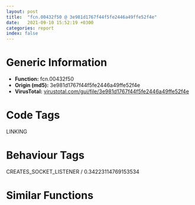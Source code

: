 ```yaml
---
layout: post
title:  "fcn.00432f50 @ 3e981d1767f44f5fe2446a49ffe52f4e"
date:   2021-09-10 15:52:19 +0300
categories: report
index: false
---
```


# Generic Information
- **Function:** fcn.00432f50
- **Origin (md5):** 3e981d1767f44f5fe2446a49ffe52f4e
- **VirusTotal:** [virustotal.com/gui/file/3e981d1767f44f5fe2446a49ffe52f4e][virustotal_ref]

# Code Tags
<span class="tag" id="LINKING">LINKING</span>


# Behaviour Tags
<span class="bhv-tag" id="CREATES_SOCKET_LISTENER">CREATES_SOCKET_LISTENER / 0.34223114769153534</span>

# Similar Functions
<script type="text/javascript" src="https://www.gstatic.com/charts/loader.js"></script>
<script type="text/javascript">

    google.charts.load('current', {'packages':['corechart']});
    google.charts.setOnLoadCallback(drawChart);

    function drawChart() {
    var data = new google.visualization.DataTable();
        data.addColumn('number', 'X');
        data.addColumn('number', 'Y');
        data.addColumn({type: 'string', role: 'tooltip', 'p': {'html': true}});
        data.addColumn({'type': 'string', 'role': 'style'});
        
        data.addRows([
    [217.0873565673828, -341.01605224609375, '<b><a href="/report/fcn.00432f50@3e981d1767f44f5fe2446a49ffe52f4e">fcn.00432f50</a><br>@3e981d1767f44f5fe2446a49ffe52f4e</b><br>mov eax, dword<br>push 0xffffffffffffffff<br>push 0x4c06f0<br>push eax<br>mov dword<br>sub esp, 0x10<br>push ebx<br>push esi<br>push edi<br>mov edi, ecx<br>mov eax, dword[edi+0x1c8]<br>test eax, eax<br>je 0x433013<br>mov esi, dword[edi+0x1cc]<br>mov eax, dword[esi-8]<br>test eax, eax<br>jne 0x432f95<br>mov eax, dword[edi+0x164]<br>mov ecx, dword[esp+0x2c]<br>mov esi, dword[eax+ecx*4]<br>cmp byte[esi], 0x23<br>jne 0x432fad<br>lea edx, [esi+1]<br>push edx<br>call fcn.004a30f8<br>add esp, 4<br>and eax, 0xffff<br>jmp 0x432faf<br>mov eax, esi<br>push eax<br>mov eax, dword[edi+0x1c8]<br>push eax<br>call dword[sym.imp.KERNEL32.dll_GetProcAddress]<br>mov ebx, eax<br>test ebx, ebx<br>jne 0x432ff6<br>push esi<br>lea ecx, [esp+0x30]<br>push 0x4e9ef4<br>push ecx<br>call fcn.0043c580<br>add esp, 0xc<br>mov eax, dword[eax]<br>push ebx<br>push eax<br>mov ecx, edi<br>mov dword[esp+0x2c], ebx<br>call fcn.00433320<br>lea ecx, [esp+0x2c]<br>mov dword[esp+0x24], 0xffffffff<br>call fcn.004b3b0c<br>mov ecx, edi<br>call fcn.00432f30<br>pop edi<br>mov eax, ebx<br>pop esi<br>pop ebx<br>mov ecx, dword[esp+0x10]<br>mov dword<br>add esp, 0x1c<br>ret 4<br>mov ebx, dword[esp+0x2c]<br>mov edx, dword[edi+0x18c]<br>mov eax, dword[edx+ebx*4]<br>test eax, eax<br>jne 0x4332cf<br>mov eax, dword[edi+0x164]<br>mov eax, dword[eax+ebx*4]<br>mov dword[esp+0x10], eax<br>cmp byte[eax], 0x23<br>jne 0x433049<br>inc eax<br>push eax<br>call fcn.004a30f8<br>add esp, 4<br>and eax, 0xffff<br>mov ecx, dword[edi+0x150]<br>push ebp<br>mov dword[esp+0x10], eax<br>mov esi, dword[ecx+ebx*4]<br>push esi<br>mov dword[esp+0x34], esi<br>call fcn.0049b560<br>add esp, 4<br>test eax, eax<br>jne 0x43317f<br>push 0x3a<br>push esi<br>call fcn.004a4110<br>mov ebp, dword[sym.imp.KERNEL32.dll_LoadLibraryA]<br>add esp, 8<br>test eax, eax<br>jne 0x43314a<br>mov edx, dword[edi+0x1d0]<br>lea eax, [edi+0x1d0]<br>mov ecx, dword[edx-8]<br>test ecx, ecx<br>je 0x4330c0<br>push esi<br>push eax<br>lea eax, [esp+0x20]<br>push eax<br>call fcn.004b3d55<br>mov eax, dword[eax]<br>push eax<br>call ebp<br>lea ecx, [esp+0x18]<br>mov esi, eax<br>call fcn.004b3b0c<br>test esi, esi<br>jne 0x433157<br>mov esi, dword[esp+0x30]<br>lea ecx, [edi+0xd0]<br>push 0x4e6204<br>lea edx, [esp+0x20]<br>push ecx<br>push edx<br>call fcn.004b3d55<br>push esi<br>push eax<br>lea eax, [esp+0x20]<br>mov dword[esp+0x30], 1<br>push eax<br>call fcn.004b3d55<br>mov eax, dword[eax]<br>push eax<br>call ebp<br>lea ecx, [esp+0x18]<br>mov esi, eax<br>call fcn.004b3b0c<br>lea ecx, [esp+0x1c]<br>mov dword[esp+0x28], 0xffffffff<br>call fcn.004b3b0c<br>test esi, esi<br>jne 0x433157<br>mov ecx, dword[edi+0xd8]<br>lea eax, [edi+0xd8]<br>mov edx, dword[ecx-8]<br>test edx, edx<br>je 0x433142<br>mov edx, dword[esp+0x30]<br>push edx<br>push eax<br>lea eax, [esp+0x24]<br>push eax<br>call fcn.004b3d55<br>mov eax, dword[eax]<br>push eax<br>call ebp<br>lea ecx, [esp+0x1c]<br>mov esi, eax<br>call fcn.004b3b0c<br>test esi, esi<br>jne 0x433157<br>mov esi, dword[esp+0x30]<br>push esi<br>call ebp<br>mov esi, eax<br>test esi, esi<br>je 0x4331da<br>mov ecx, dword[esp+0x10]<br>push ecx<br>push esi<br>call dword[sym.imp.KERNEL32.dll_GetProcAddress]<br>test ebx, ebx<br>jl 0x4331da<br>mov edx, dword[edi+0x194]<br>shr edx, 2<br>cmp ebx, edx<br>jge 0x4331da<br>mov ecx, dword[edi+0x18c]<br>mov dword[ecx+ebx*4], eax<br>jmp 0x4331da<br>mov ebp, 0x4e9b14<br>mov edx, dword[ebp]<br>push edx<br>call dword[sym.imp.KERNEL32.dll_LoadLibraryA]<br>mov esi, eax<br>test esi, esi<br>je 0x4331cf<br>mov eax, dword[esp+0x10]<br>push eax<br>push esi<br>call dword[sym.imp.KERNEL32.dll_GetProcAddress]<br>test ebx, ebx<br>jl 0x4331ba<br>mov ecx, dword[edi+0x194]<br>shr ecx, 2<br>cmp ebx, ecx<br>jge 0x4331ba<br>mov edx, dword[edi+0x18c]<br>mov dword[edx+ebx*4], eax<br>mov eax, dword[edi+0x18c]<br>cmp dword[eax+ebx*4], 0<br>jne 0x4331da<br>push esi<br>call dword[sym.imp.KERNEL32.dll_FreeLibrary]<br>xor esi, esi<br>add ebp, 4<br>cmp ebp, str.Shell32.dll<br>jl 0x433184<br>mov ecx, dword[edi+0x18c]<br>pop ebp<br>cmp dword[ecx+ebx*4], 0<br>jne 0x4332ac<br>test esi, esi<br>je 0x4331f6<br>push esi<br>call dword[sym.imp.KERNEL32.dll_FreeLibrary]<br>mov esi, dword[esp+0x2c]<br>push esi<br>call fcn.0049b560<br>add esp, 4<br>test eax, eax<br>jne 0x43325a<br>mov edx, dword[esp+0x10]<br>lea eax, [esp+0x2c]<br>push edx<br>push esi<br>push 0x4e9ec4<br>push eax<br>call fcn.0043c580<br>add esp, 0x10<br>mov eax, dword[eax]<br>push 0<br>push eax<br>mov ecx, edi<br>mov dword[esp+0x2c], 2<br>call fcn.00433320<br>lea ecx, [esp+0x2c]<br>mov dword[esp+0x24], 0xffffffff<br>call fcn.004b3b0c<br>pop edi<br>pop esi<br>xor eax, eax<br>pop ebx<br>mov ecx, dword[esp+0x10]<br>mov dword<br>add esp, 0x1c<br>ret 4<br>mov ecx, dword[esp+0x10]<br>lea edx, [esp+0x10]<br>push ecx<br>push 0x4e9ef4<br>push edx<br>call fcn.0043c580<br>add esp, 0xc<br>mov eax, dword[eax]<br>push 0<br>push eax<br>mov ecx, edi<br>mov dword[esp+0x2c], 3<br>call fcn.00433320<br>lea ecx, [esp+0x10]<br>mov dword[esp+0x24], 0xffffffff<br>call fcn.004b3b0c<br>pop edi<br>pop esi<br>xor eax, eax<br>pop ebx<br>mov ecx, dword[esp+0x10]<br>mov dword<br>add esp, 0x1c<br>ret 4<br>test ebx, ebx<br>jl 0x4332c6<br>mov eax, dword[edi+0x180]<br>shr eax, 2<br>cmp ebx, eax<br>jge 0x4332c6<br>mov ecx, dword[edi+0x178]<br>mov dword[ecx+ebx*4], esi<br>mov edx, dword[edi+0x18c]<br>mov eax, dword[edx+ebx*4]<br>mov ecx, dword[esp+0x1c]<br>pop edi<br>pop esi<br>pop ebx<br>mov dword<br>add esp, 0x1c<br>ret 4<br><eoc> ', 'point { fill-color: #e0440e; }'],
[317.5054931640625, -142.01048278808594, '<b><a href="/report/fcn.0042cb50@3e981d1767f44f5fe2446a49ffe52f4e">fcn.0042cb50</a><br>@3e981d1767f44f5fe2446a49ffe52f4e</b><br>mov eax, dword<br>push 0xffffffffffffffff<br>push 0x4c00b0<br>push eax<br>mov dword<br>sub esp, 0x70<br>push esi<br>mov esi, ecx<br>push edi<br>xor edi, edi<br>cmp dword[esi+0xac], edi<br>jne 0x42cf79<br>cmp dword[esi+0x60], 1<br>jne 0x42cf79<br>mov ecx, dword[esi+0x1c]<br>push ebx<br>lea eax, [esp+0x40]<br>push ebp<br>push eax<br>push ecx<br>call dword[sym.imp.USER32.dll_GetClientRect]<br>mov eax, dword[esp+0x4c]<br>mov edx, dword[esp+0x44]<br>sub eax, edx<br>mov ebx, 1<br>cmp eax, 1<br>jl 0x42cbab<br>mov ebx, eax<br>mov ebp, dword[esp+0x50]<br>mov ecx, dword[esp+0x48]<br>sub ebp, ecx<br>cmp ebp, 1<br>jge 0x42cbbf<br>mov ebp, 1<br>push esi<br>lea ecx, [esp+0x58]<br>call fcn.004ba67e<br>mov dword[esp+0x88], edi<br>mov dword[esp+0x20], edi<br>mov dword[esp+0x1c], 0x4d787c<br>mov edx, dword[esp+0x58]<br>push ebp<br>push ebx<br>push edx<br>mov byte[esp+0x94], 1<br>call dword[sym.imp.GDI32.dll_CreateCompatibleBitmap]<br>push eax<br>lea ecx, [esp+0x20]<br>call fcn.004ba926<br>lea ecx, [esp+0x34]<br>call fcn.004b9d2f<br>mov edx, dword[esp+0x58]<br>lea eax, [esp+0x54]<br>neg eax<br>sbb eax, eax<br>mov byte[esp+0x88], 2<br>and eax, edx<br>push eax<br>call dword[sym.imp.GDI32.dll_CreateCompatibleDC]<br>push eax<br>lea ecx, [esp+0x38]<br>call fcn.004b9de6<br>mov edx, dword[esp+0x20]<br>lea eax, [esp+0x1c]<br>neg eax<br>sbb eax, eax<br>and eax, edx<br>push eax<br>mov eax, dword[esp+0x3c]<br>push eax<br>call fcn.004b9f27<br>mov dword[esp+0x10], eax<br>mov eax, dword[esi+0x58]<br>cmp eax, edi<br>je 0x42cd8b<br>cmp dword[esi+0xb0], edi<br>jne 0x42cc84<br>mov ecx, dword[esi+0x58]<br>lea edi, [esi+0x48]<br>test ecx, ecx<br>jne 0x42cc69<br>xor ecx, ecx<br>jmp 0x42cc6c<br>mov ecx, dword[edi+8]<br>push eax<br>push ecx<br>call fcn.00442430<br>test eax, eax<br>mov dword[esi+0xb0], eax<br>jne 0x42cc84<br>mov ecx, edi<br>call fcn.0041efb0<br>mov eax, dword[esi+0xb0]<br>test eax, eax<br>je 0x42cd8b<br>mov dword[esp+0x18], 0<br>mov dword[esp+0x14], 0x4d7894<br>push ebp<br>push ebx<br>push 0<br>push 0<br>mov byte[esp+0x98], 3<br>call dword[sym.imp.GDI32.dll_CreateRectRgn]<br>push eax<br>lea ecx, [esp+0x18]<br>call fcn.004ba926<br>lea ecx, [esp+0x14]<br>push ecx<br>lea ecx, [esp+0x38]<br>call fcn.004ba3a7<br>push ebp<br>push ebx<br>push 0<br>lea edx, [esp+0x50]<br>push 0<br>push edx<br>call dword[sym.imp.USER32.dll_SetRect]<br>mov eax, dword[esi+0x44]<br>push eax<br>call fcn.0048e790<br>lea ecx, [esp+0x18]<br>push eax<br>lea edx, [esp+0x4c]<br>push ecx<br>mov ecx, dword[esi+0xb0]<br>lea eax, [esp+0x50]<br>push edx<br>push eax<br>mov eax, dword[esi+0x5c]<br>lea edx, [esp+0x48]<br>push ecx<br>push edx<br>push eax<br>call fcn.00424650<br>lea ecx, [esp+0x34]<br>add esp, 0x20<br>test ecx, ecx<br>je 0x42cd75<br>mov eax, dword[esp+0x18]<br>test eax, eax<br>je 0x42cd75<br>mov edx, dword[esi+0x44]<br>push edx<br>call fcn.0048e790<br>add esp, 4<br>lea ecx, [esp+0x24]<br>push eax<br>call fcn.004ba9e3<br>test eax, eax<br>jne 0x42cd3e<br>xor ecx, ecx<br>jmp 0x42cd41<br>mov ecx, dword[eax+4]<br>mov edx, dword[esp+0x18]<br>lea eax, [esp+0x14]<br>neg eax<br>sbb eax, eax<br>push ecx<br>and eax, edx<br>push eax<br>mov eax, dword[esp+0x40]<br>push eax<br>call dword[sym.imp.GDI32.dll_FillRgn]<br>mov dword[esp+0x24], 0x4d6ac8<br>lea ecx, [esp+0x24]<br>mov byte[esp+0x88], 4<br>call fcn.004ba97d<br>mov dword[esp+0x14], vtable.CGdiObject.0<br>mov byte[esp+0x88], 5<br>lea ecx, [esp+0x14]<br>jmp 0x42cded<br>mov ecx, dword[esi+0x44]<br>push ecx<br>call fcn.0048e790<br>add esp, 4<br>lea ecx, [esp+0x14]<br>push eax<br>call fcn.004ba9e3<br>lea edx, [esp+0x14]<br>lea ecx, [esp+0x34]<br>push edx<br>mov byte[esp+0x8c], 6<br>call fcn.004b9f7a<br>push 0xf00021<br>push ebp<br>mov edi, eax<br>mov eax, dword[esp+0x40]<br>push ebx<br>push 0<br>push 0<br>push eax<br>call dword[sym.imp.GDI32.dll_PatBlt]<br>push edi<br>lea ecx, [esp+0x38]<br>call fcn.004b9f7a<br>mov dword[esp+0x14], 0x4d6ac8<br>mov byte[esp+0x88], 7<br>lea ecx, [esp+0x14]<br>call fcn.004ba97d<br>lea edi, [esi+0xe8]<br>xor eax, eax<br>cmp edi, eax<br>mov byte[esp+0x88], 2<br>je 0x42cf12<br>cmp dword[edi+4], eax<br>je 0x42cf12<br>cmp dword[esp+0x90], eax<br>je 0x42cf0b<br>cmp dword[esi+0x58], eax<br>je 0x42ce2f<br>cmp dword[esi+0x5c], 2<br>je 0x42cf0b<br>mov edx, dword[esi+0xec]<br>lea ecx, [esp+0x68]<br>push ecx<br>push 0x18<br>push edx<br>mov dword[esp+0x7c], eax<br>mov dword[esp+0x78], eax<br>call dword[sym.imp.GDI32.dll_GetObjectA]<br>mov eax, dword[esp+0x6c]<br>test eax, eax<br>jle 0x42cf0b<br>mov eax, dword[esp+0x70]<br>test eax, eax<br>jle 0x42cf0b<br>lea ecx, [esp+0x24]<br>call fcn.004b9d2f<br>mov esi, dword[esp+0x58]<br>lea eax, [esp+0x54]<br>neg eax<br>sbb eax, eax<br>mov byte[esp+0x88], 8<br>and eax, esi<br>push eax<br>call dword[sym.imp.GDI32.dll_CreateCompatibleDC]<br>push eax<br>lea ecx, [esp+0x28]<br>call fcn.004b9de6<br>test edi, edi<br>jne 0x42ce9b<br>xor eax, eax<br>jmp 0x42ce9e<br>mov eax, dword[edi+4]<br>push eax<br>mov eax, dword[esp+0x2c]<br>push eax<br>call fcn.004b9f27<br>mov esi, eax<br>mov eax, dword[esp+0x6c]<br>cmp ebx, eax<br>jle 0x42ceb5<br>mov ebx, eax<br>mov eax, dword[esp+0x70]<br>cmp ebp, eax<br>jle 0x42cebf<br>mov ebp, eax<br>mov edx, dword[esp+0x28]<br>lea eax, [esp+0x24]<br>neg eax<br>mov ecx, dword[esp+0x38]<br>push 0xcc0020<br>sbb eax, eax<br>push 0<br>and eax, edx<br>push 0<br>push eax<br>push ebp<br>push ebx<br>push 0<br>push 0<br>push ecx<br>call dword[sym.imp.GDI32.dll_BitBlt]<br>test esi, esi<br>je 0x42ceef<br>mov esi, dword[esi+4]<br>mov edx, dword[esp+0x28]<br>push esi<br>push edx<br>call fcn.004b9f27<br>lea ecx, [esp+0x24]<br>mov byte[esp+0x88], 2<br>call fcn.004b9e64<br>mov ecx, edi<br>call fcn.004ba97d<br>mov eax, dword[esp+0x10]<br>pop ebp<br>test eax, eax<br>pop ebx<br>je 0x42cf1f<br>mov eax, dword[eax+4]<br>push eax<br>mov eax, dword[esp+0x34]<br>push eax<br>call fcn.004b9f27<br>lea ecx, [esp+0x14]<br>call fcn.004ba953<br>push eax<br>mov ecx, edi<br>call fcn.004ba926<br>lea ecx, [esp+0x2c]<br>mov byte[esp+0x80], 1<br>call fcn.004b9e64<br>mov dword[esp+0x14], 0x4d6ac8<br>lea ecx, [esp+0x14]<br>mov byte[esp+0x80], 9<br>call fcn.004ba97d<br>lea ecx, [esp+0x4c]<br>mov dword[esp+0x80], 0xffffffff<br>call fcn.004ba6f0<br>mov ecx, dword[esp+0x78]<br>pop edi<br>pop esi<br>mov dword<br>add esp, 0x7c<br>ret 4<br><eoc> ', 'null'],
[94.95146179199219, -154.550048828125, '<b><a href="/report/fcn.00437ff0@4fe6510221c33bf023f6abed461fc13f">fcn.00437ff0</a><br>@4fe6510221c33bf023f6abed461fc13f</b><br>push ebp<br>mov ebp, esp<br>and esp, 0xfffffff8<br>sub esp, 0x2bc<br>push ebx<br>mov ebx, dword[0x4c6400]<br>push esi<br>push edi<br>mov esi, ecx<br>call fcn.0042fed0<br>mov edi, eax<br>mov dword[esp+0x28], edi<br>test edi, edi<br>jne 0x43802e<br>mov ecx, dword[ebp+8]<br>push esi<br>push eax<br>push str.Parameter_2_invalid.<br>call fcn.0042df10<br>pop edi<br>pop esi<br>pop ebx<br>mov esp, ebp<br>pop ebp<br>ret 8<br>push 0x6c<br>lea eax, [esp+0x38]<br>push 0<br>push eax<br>mov dword[esp+0x3c], 0<br>call fcn.00495c20<br>add esp, 0xc<br>test byte[0x4c9e2c], 1<br>mov dword[esp+0x38], 0x68<br>jne 0x43807d<br>or dword[0x4c9e2c], 1<br>push str.EnumDisplayMonitors<br>push str.user32<br>call dword[sym.imp.KERNEL32.dll_GetModuleHandleW]<br>push eax<br>call dword[sym.imp.KERNEL32.dll_GetProcAddress]<br>mov dword[0x4c9e28], eax<br>jmp 0x438082<br>mov eax, dword[0x4c9e28]<br>lea ecx, [edi-1]<br>cmp ecx, 5<br>ja case.default.0x43808e<br>jmp dword[ecx*4+0x438384]<br>call fcn.0040d260<br>push eax<br>call dword[sym.imp.USER32.dll_GetSystemMetrics]<br>cdq <br>push 0x18<br>push edx<br>push eax<br>mov eax, ebx<br>call fcn.004010e0<br>mov eax, 1<br>pop edi<br>pop esi<br>pop ebx<br>mov esp, ebp<br>pop ebp<br>ret 8<br>test eax, eax<br>jne 0x4380da<br>push 0x18<br>push 0<br>push 1<br>mov eax, ebx<br>call fcn.004010e0<br>mov eax, 1<br>pop edi<br>pop esi<br>pop ebx<br>mov esp, ebp<br>pop ebp<br>ret 8<br>lea ecx, [esp+0x30]<br>mov dword[esp+0x34], 0x80000000<br>push ecx<br>push 0x4383a0<br>push 0<br>push 0<br>call eax<br>mov eax, dword[esp+0x30]<br>cdq <br>push 0x18<br>push edx<br>push eax<br>mov eax, ebx<br>call fcn.004010e0<br>mov eax, 1<br>pop edi<br>pop esi<br>pop ebx<br>mov esp, ebp<br>pop ebp<br>ret 8<br>test eax, eax<br>je 0x4380bf<br>lea edx, [esp+0x30]<br>push edx<br>jmp 0x4380e7<br>test byte[ebx+0x16], 2<br>mov eax, 0<br>setne al<br>mov esi, 0x111<br>lea edi, [esp+0xa0]<br>inc eax<br>push eax<br>mov dword[esp+0x10], eax<br>mov eax, dword[ebx+0x18]<br>push eax<br>push str._sLeft<br>call fcn.004738d0<br>add esp, 8<br>push eax<br>mov ecx, edi<br>push ecx<br>mov ecx, 0x4c8640<br>call fcn.00421480<br>mov dword[esp+0x24], eax<br>test eax, eax<br>je case.default.0x43808e<br>mov edx, dword[esp+0xc]<br>mov eax, dword[ebx+0x18]<br>push edx<br>push eax<br>push str._sTop<br>call fcn.004738d0<br>add esp, 8<br>push eax<br>mov ecx, edi<br>push ecx<br>mov ecx, 0x4c8640<br>call fcn.00421480<br>mov dword[esp+0x20], eax<br>test eax, eax<br>je case.default.0x43808e<br>mov edx, dword[esp+0xc]<br>mov eax, dword[ebx+0x18]<br>push edx<br>push eax<br>push str._sRight<br>call fcn.004738d0<br>add esp, 8<br>push eax<br>mov ecx, edi<br>push ecx<br>mov ecx, 0x4c8640<br>call fcn.00421480<br>mov dword[esp+0x2c], eax<br>test eax, eax<br>je case.default.0x43808e<br>mov edx, dword[esp+0xc]<br>mov eax, dword[ebx+0x18]<br>push edx<br>push eax<br>push str._sBottom<br>call fcn.004738d0<br>add esp, 8<br>push eax<br>mov ecx, edi<br>push ecx<br>mov ecx, 0x4c8640<br>call fcn.00421480<br>mov edi, eax<br>xor ebx, ebx<br>cmp edi, ebx<br>je case.default.0x43808e<br>cmp dword[0x4c9e28], ebx<br>je 0x43828e<br>mov esi, dword[ebp+0xc]<br>call fcn.0040d260<br>lea edx, [esp+0x30]<br>push edx<br>push 0x4383a0<br>push ebx<br>push ebx<br>mov dword[esp+0x44], eax<br>call dword[0x4c9e28]<br>mov ecx, dword[esp+0x30]<br>cmp ecx, ebx<br>je 0x43825e<br>mov eax, dword[esp+0x34]<br>cmp eax, ebx<br>je 0x438232<br>cmp eax, ecx<br>jne 0x43825e<br>cmp dword[esp+0x28], 4<br>lea eax, [esp+0x3c]<br>je 0x438241<br>lea eax, [esp+0x4c]<br>mov ecx, dword[eax]<br>mov edx, dword[eax+4]<br>mov dword[esp+0x10], ecx<br>mov ecx, dword[eax+8]<br>mov dword[esp+0x14], edx<br>mov edx, dword[eax+0xc]<br>mov dword[esp+0x18], ecx<br>mov dword[esp+0x1c], edx<br>jmp 0x4382c2<br>mov ecx, dword[esp+0x24]<br>call fcn.00413110<br>mov ecx, dword[esp+0x20]<br>call fcn.00413110<br>mov ecx, dword[esp+0x2c]<br>call fcn.00413110<br>mov ecx, edi<br>call fcn.00413110<br>mov eax, 1<br>pop edi<br>pop esi<br>pop ebx<br>mov esp, ebp<br>pop ebp<br>ret 8<br>cmp dword[esp+0x28], 4<br>push ebx<br>jne 0x4382b4<br>mov esi, dword[sym.imp.USER32.dll_GetSystemMetrics]<br>mov dword[esp+0x14], ebx<br>mov dword[esp+0x18], ebx<br>call esi<br>push 1<br>mov dword[esp+0x1c], eax<br>call esi<br>mov dword[esp+0x1c], eax<br>jmp 0x4382c2<br>lea eax, [esp+0x14]<br>push eax<br>push ebx<br>push 0x30<br>call dword[sym.imp.USER32.dll_SystemParametersInfoW]<br>mov eax, dword[esp+0x10]<br>cdq <br>push 0x18<br>push edx<br>push eax<br>mov eax, dword[esp+0x30]<br>call fcn.004010e0<br>mov eax, dword[esp+0x14]<br>cdq <br>push 0x18<br>push edx<br>push eax<br>mov eax, dword[esp+0x2c]<br>call fcn.004010e0<br>mov eax, dword[esp+0x18]<br>cdq <br>push 0x18<br>push edx<br>push eax<br>mov eax, dword[esp+0x38]<br>call fcn.004010e0<br>mov eax, dword[esp+0x1c]<br>cdq <br>push 0x18<br>push edx<br>push eax<br>mov eax, edi<br>call fcn.004010e0<br>mov eax, 1<br>pop edi<br>pop esi<br>pop ebx<br>mov esp, ebp<br>pop ebp<br>ret 8<br>test eax, eax<br>je 0x438368<br>mov esi, dword[ebp+0xc]<br>call fcn.0040d260<br>lea ecx, [esp+0x30]<br>push ecx<br>push 0x4383a0<br>push 0<br>push 0<br>mov dword[esp+0x44], eax<br>call dword[0x4c9e28]<br>mov ecx, dword[esp+0x30]<br>test ecx, ecx<br>je 0x438368<br>mov eax, dword[esp+0x34]<br>test eax, eax<br>je 0x43834e<br>cmp eax, ecx<br>jne 0x438368<br>push 1<br>push 0<br>push 0xffffffffffffffff<br>lea edx, [esp+0x6c]<br>push edx<br>push ebx<br>call fcn.00476680<br>pop edi<br>pop esi<br>pop ebx<br>mov esp, ebp<br>pop ebp<br>ret 8<br>mov ecx, ebx<br>call fcn.00413110<br>pop edi<br>pop esi<br>pop ebx<br>mov esp, ebp<br>pop ebp<br>ret 8<br>pop edi<br>pop esi<br>xor eax, eax<br>pop ebx<br>mov esp, ebp<br>pop ebp<br>ret 8<br><eoc> ', 'null'],

        ]);

    var options = {
        title: 'Similarity Plot',
        legend: 'none',
        colors: ['#dedbd9', '#e6693e', '#ec8f6e', '#f3b49f', '#f6c7b6'],
        tooltip: {isHtml: true, trigger: 'both'},
        explorer: {
        actions: ["dragToZoom", "rightClickToReset"],
        },
        chartArea: {
        width: '80%',
        height: '80%'
        },
        width: '100%',
        height: '100%'
    };

    var chart = new google.visualization.ScatterChart(document.getElementById('chart_div'));

    chart.draw(data, options);
    }
    
</script>


<div id="chart_div" style="width: 100%px; height: 100%;"></div>

# Disassembled Code
{% highlight nasm %}

mov eax, dword
push 0xffffffffffffffff
push 0x4c06f0
push eax
mov dword
sub esp, 0x10
push ebx
push esi
push edi
mov edi, ecx
mov eax, dword[edi+0x1c8]
test eax, eax
je 0x433013
mov esi, dword[edi+0x1cc]
mov eax, dword[esi-8]
test eax, eax
jne 0x432f95
mov eax, dword[edi+0x164]
mov ecx, dword[esp+0x2c]
mov esi, dword[eax+ecx*4]
cmp byte[esi], 0x23
jne 0x432fad
lea edx, [esi+1]
push edx
call fcn.004a30f8
add esp, 4
and eax, 0xffff
jmp 0x432faf
mov eax, esi
push eax
mov eax, dword[edi+0x1c8]
push eax
call dword[sym.imp.KERNEL32.dll_GetProcAddress]
mov ebx, eax
test ebx, ebx
jne 0x432ff6
push esi
lea ecx, [esp+0x30]
push 0x4e9ef4
push ecx
call fcn.0043c580
add esp, 0xc
mov eax, dword[eax]
push ebx
push eax
mov ecx, edi
mov dword[esp+0x2c], ebx
call fcn.00433320
lea ecx, [esp+0x2c]
mov dword[esp+0x24], 0xffffffff
call fcn.004b3b0c
mov ecx, edi
call fcn.00432f30
pop edi
mov eax, ebx
pop esi
pop ebx
mov ecx, dword[esp+0x10]
mov dword
add esp, 0x1c
ret 4
mov ebx, dword[esp+0x2c]
mov edx, dword[edi+0x18c]
mov eax, dword[edx+ebx*4]
test eax, eax
jne 0x4332cf
mov eax, dword[edi+0x164]
mov eax, dword[eax+ebx*4]
mov dword[esp+0x10], eax
cmp byte[eax], 0x23
jne 0x433049
inc eax
push eax
call fcn.004a30f8
add esp, 4
and eax, 0xffff
mov ecx, dword[edi+0x150]
push ebp
mov dword[esp+0x10], eax
mov esi, dword[ecx+ebx*4]
push esi
mov dword[esp+0x34], esi
call fcn.0049b560
add esp, 4
test eax, eax
jne 0x43317f
push 0x3a
push esi
call fcn.004a4110
mov ebp, dword[sym.imp.KERNEL32.dll_LoadLibraryA]
add esp, 8
test eax, eax
jne 0x43314a
mov edx, dword[edi+0x1d0]
lea eax, [edi+0x1d0]
mov ecx, dword[edx-8]
test ecx, ecx
je 0x4330c0
push esi
push eax
lea eax, [esp+0x20]
push eax
call fcn.004b3d55
mov eax, dword[eax]
push eax
call ebp
lea ecx, [esp+0x18]
mov esi, eax
call fcn.004b3b0c
test esi, esi
jne 0x433157
mov esi, dword[esp+0x30]
lea ecx, [edi+0xd0]
push 0x4e6204
lea edx, [esp+0x20]
push ecx
push edx
call fcn.004b3d55
push esi
push eax
lea eax, [esp+0x20]
mov dword[esp+0x30], 1
push eax
call fcn.004b3d55
mov eax, dword[eax]
push eax
call ebp
lea ecx, [esp+0x18]
mov esi, eax
call fcn.004b3b0c
lea ecx, [esp+0x1c]
mov dword[esp+0x28], 0xffffffff
call fcn.004b3b0c
test esi, esi
jne 0x433157
mov ecx, dword[edi+0xd8]
lea eax, [edi+0xd8]
mov edx, dword[ecx-8]
test edx, edx
je 0x433142
mov edx, dword[esp+0x30]
push edx
push eax
lea eax, [esp+0x24]
push eax
call fcn.004b3d55
mov eax, dword[eax]
push eax
call ebp
lea ecx, [esp+0x1c]
mov esi, eax
call fcn.004b3b0c
test esi, esi
jne 0x433157
mov esi, dword[esp+0x30]
push esi
call ebp
mov esi, eax
test esi, esi
je 0x4331da
mov ecx, dword[esp+0x10]
push ecx
push esi
call dword[sym.imp.KERNEL32.dll_GetProcAddress]
test ebx, ebx
jl 0x4331da
mov edx, dword[edi+0x194]
shr edx, 2
cmp ebx, edx
jge 0x4331da
mov ecx, dword[edi+0x18c]
mov dword[ecx+ebx*4], eax
jmp 0x4331da
mov ebp, 0x4e9b14
mov edx, dword[ebp]
push edx
call dword[sym.imp.KERNEL32.dll_LoadLibraryA]
mov esi, eax
test esi, esi
je 0x4331cf
mov eax, dword[esp+0x10]
push eax
push esi
call dword[sym.imp.KERNEL32.dll_GetProcAddress]
test ebx, ebx
jl 0x4331ba
mov ecx, dword[edi+0x194]
shr ecx, 2
cmp ebx, ecx
jge 0x4331ba
mov edx, dword[edi+0x18c]
mov dword[edx+ebx*4], eax
mov eax, dword[edi+0x18c]
cmp dword[eax+ebx*4], 0
jne 0x4331da
push esi
call dword[sym.imp.KERNEL32.dll_FreeLibrary]
xor esi, esi
add ebp, 4
cmp ebp, str.Shell32.dll
jl 0x433184
mov ecx, dword[edi+0x18c]
pop ebp
cmp dword[ecx+ebx*4], 0
jne 0x4332ac
test esi, esi
je 0x4331f6
push esi
call dword[sym.imp.KERNEL32.dll_FreeLibrary]
mov esi, dword[esp+0x2c]
push esi
call fcn.0049b560
add esp, 4
test eax, eax
jne 0x43325a
mov edx, dword[esp+0x10]
lea eax, [esp+0x2c]
push edx
push esi
push 0x4e9ec4
push eax
call fcn.0043c580
add esp, 0x10
mov eax, dword[eax]
push 0
push eax
mov ecx, edi
mov dword[esp+0x2c], 2
call fcn.00433320
lea ecx, [esp+0x2c]
mov dword[esp+0x24], 0xffffffff
call fcn.004b3b0c
pop edi
pop esi
xor eax, eax
pop ebx
mov ecx, dword[esp+0x10]
mov dword
add esp, 0x1c
ret 4
mov ecx, dword[esp+0x10]
lea edx, [esp+0x10]
push ecx
push 0x4e9ef4
push edx
call fcn.0043c580
add esp, 0xc
mov eax, dword[eax]
push 0
push eax
mov ecx, edi
mov dword[esp+0x2c], 3
call fcn.00433320
lea ecx, [esp+0x10]
mov dword[esp+0x24], 0xffffffff
call fcn.004b3b0c
pop edi
pop esi
xor eax, eax
pop ebx
mov ecx, dword[esp+0x10]
mov dword
add esp, 0x1c
ret 4
test ebx, ebx
jl 0x4332c6
mov eax, dword[edi+0x180]
shr eax, 2
cmp ebx, eax
jge 0x4332c6
mov ecx, dword[edi+0x178]
mov dword[ecx+ebx*4], esi
mov edx, dword[edi+0x18c]
mov eax, dword[edx+ebx*4]
mov ecx, dword[esp+0x1c]
pop edi
pop esi
pop ebx
mov dword
add esp, 0x1c
ret 4

{% endhighlight %}

[virustotal_ref]: https://www.virustotal.com/gui/file/3e981d1767f44f5fe2446a49ffe52f4e